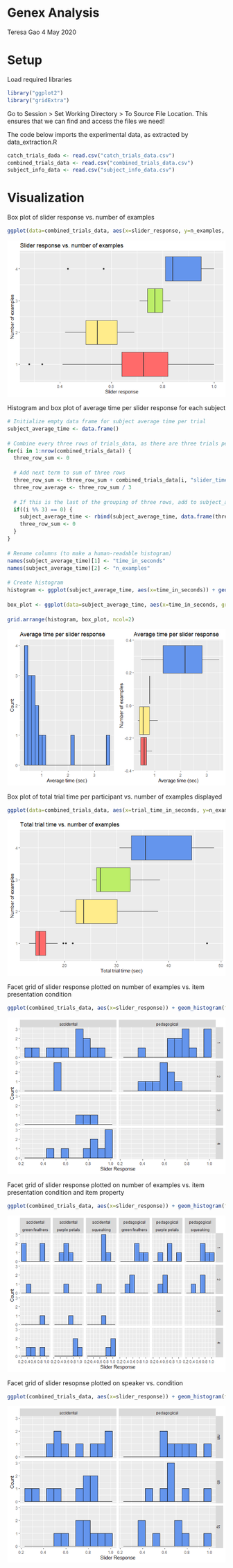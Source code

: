Genex Analysis
================
Teresa Gao
4 May 2020

# Setup

Load required libraries

``` r
library("ggplot2")
library("gridExtra")
```

Go to Session \> Set Working Directory \> To Source File Location. This
ensures that we can find and access the files we need\!

The code below imports the experimental data, as extracted by
data\_extraction.R

``` r
catch_trials_dada <- read.csv("catch_trials_data.csv")
combined_trials_data <- read.csv("combined_trials_data.csv")
subject_info_data <- read.csv("subject_info_data.csv")
```

# Visualization

Box plot of slider response vs. number of examples

``` r
ggplot(data=combined_trials_data, aes(x=slider_response, y=n_examples, group=n_examples, fill=as.factor(n_examples))) + geom_boxplot() + labs(title="Slider response vs. number of examples", x="Slider response", y="Number of examples") + scale_fill_manual(values=c("indianred1", "lightgoldenrod1", "darkolivegreen2", "cornflowerblue")) + theme(legend.position="none")
```

![](data_analysis_files/figure-gfm/Slider%20response%20vs.%20num.%20examples-1.png)<!-- -->

Histogram and box plot of average time per slider response for each
subject

``` r
# Initialize empty data frame for subject average time per trial
subject_average_time <- data.frame()

# Combine every three rows of trials_data, as there are three trials per participant
for(i in 1:nrow(combined_trials_data)) {
  three_row_sum <- 0
  
  # Add next term to sum of three rows
  three_row_sum <- three_row_sum + combined_trials_data[i, "slider_time_in_seconds"]
  three_row_average <- three_row_sum / 3
  
  # If this is the last of the grouping of three rows, add to subject_average_time data frame
  if((i %% 3) == 0) {
    subject_average_time <- rbind(subject_average_time, data.frame(three_row_average, combined_trials_data[i, "n_examples"]))
    three_row_sum <- 0
  }
}

# Rename columns (to make a human-readable histogram)
names(subject_average_time)[1] <- "time_in_seconds"
names(subject_average_time)[2] <- "n_examples"

# Create histogram
histogram <- ggplot(subject_average_time, aes(x=time_in_seconds)) + geom_histogram(fill="cornflowerblue", color="black", bins=24) + labs(title="Average time per slider response", x="Average time (sec)", y="Count")

box_plot <- ggplot(data=subject_average_time, aes(x=time_in_seconds, group=n_examples, fill=as.factor(n_examples))) + geom_boxplot() + labs(title="Average time per slider response", x="Average time (sec)", y="Number of examples") + scale_fill_manual(values=c("indianred1", "lightgoldenrod1", "darkolivegreen2", "cornflowerblue")) + theme(legend.position="none")

grid.arrange(histogram, box_plot, ncol=2)
```

![](data_analysis_files/figure-gfm/Average%20time%20per%20slider%20response-1.png)<!-- -->

Box plot of total trial time per participant vs. number of examples
displayed

``` r
ggplot(data=combined_trials_data, aes(x=trial_time_in_seconds, y=n_examples, group=n_examples, fill=as.factor(n_examples))) + geom_boxplot() + labs(title="Total trial time vs. number of examples", x="Total trial time (sec)", y="Number of examples") + scale_fill_manual(values=c("indianred1", "lightgoldenrod1", "darkolivegreen2", "cornflowerblue")) + theme(legend.position="none")
```

![](data_analysis_files/figure-gfm/Total%20trial%20time%20vs.%20num.%20examples-1.png)<!-- -->

Facet grid of slider response plotted on number of examples vs. item
presentation condition

``` r
ggplot(combined_trials_data, aes(x=slider_response)) + geom_histogram(fill="cornflowerblue", color="black", bins=12) + labs(x="Slider Response", y="Count") + facet_grid(n_examples ~ item_presentation_condition)
```

![](data_analysis_files/figure-gfm/Slider%20response%20on%20num.%20examples%20vs.%20condition-1.png)<!-- -->

Facet grid of slider response plotted on number of examples vs. item
presentation condition and item property

``` r
ggplot(combined_trials_data, aes(x=slider_response)) + geom_histogram(fill="cornflowerblue", color="black", bins=6) + labs(x="Slider Response", y="Count") + facet_grid(n_examples ~ item_presentation_condition+property)
```

![](data_analysis_files/figure-gfm/Slider%20response%20on%20num%20examples%20vs.%20condition%20and%20property-1.png)<!-- -->

Facet grid of slider resopnse plotted on speaker vs. condition

``` r
ggplot(combined_trials_data, aes(x=slider_response)) + geom_histogram(fill="cornflowerblue", color="black", bins=12) + labs(x="Slider Response", y="Count") + facet_grid(speaker ~ item_presentation_condition)
```

![](data_analysis_files/figure-gfm/Slider%20response%20on%20speaker%20vs.%20condition-1.png)<!-- -->
